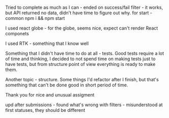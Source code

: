 Tried to complete as much as I can - ended on success/fail filter - it works, but API returned no data, didn't have time to figure out why.
for start - common npm i && npm start

I used react globe - for the globe, seems nice, expect can't render React componets

I used RTK - something that I know well

Something that I didn't have time to do at all - tests. Good tests require a lot of time and thinking, I decided to not spend time
on making tests just to have tests, but from structure point of view everything is ready to make them.

Another topic - structure. Some things I'd refactor after I finish, but that's something that can't be done good in short period of time.


Thank you for nice and unusual assigment


upd after submissions - found what's wrong with filters - misunderstood at first statuses, they should be different
